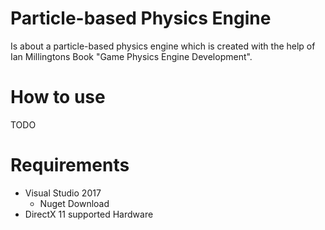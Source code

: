 # Particle-based Physics Engine
Is about a particle-based physics engine which is created with the help of Ian Millingtons Book "Game Physics Engine Development". 

# How to use
TODO

# Requirements
- Visual Studio 2017
  - Nuget Download
- DirectX 11 supported Hardware
